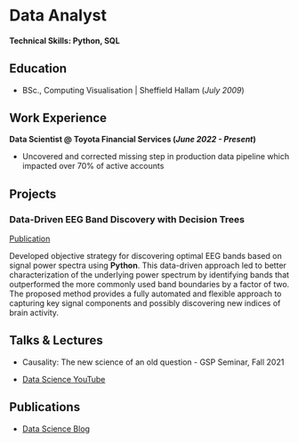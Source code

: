 # Data Analyst 

#### Technical Skills: Python, SQL

## Education
- BSc., Computing Visualisation | Sheffield Hallam (_July 2009_)								       		

## Work Experience
**Data Scientist @ Toyota Financial Services (_June 2022 - Present_)**
- Uncovered and corrected missing step in production data pipeline which impacted over 70% of active accounts

## Projects
### Data-Driven EEG Band Discovery with Decision Trees
[Publication](https://www.mdpi.com/1424-8220/22/8/3048)

Developed objective strategy for discovering optimal EEG bands based on signal power spectra using **Python**. This data-driven approach led to better characterization of the underlying power spectrum by identifying bands that outperformed the more commonly used band boundaries by a factor of two. The proposed method provides a fully automated and flexible approach to capturing key signal components and possibly discovering new indices of brain activity.


## Talks & Lectures
- Causality: The new science of an old question - GSP Seminar, Fall 2021

- [Data Science YouTube](https://www.youtube.com/channel/UCa9gErQ9AE5jT2DZLjXBIdA)

## Publications

- [Data Science Blog](https://medium.com/@shawhin)

